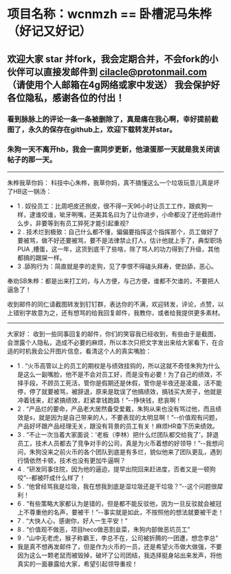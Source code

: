 # 项目名称：wcnmzh == 卧槽泥马朱桦 （好记又好记）
## 欢迎大家 star 并fork，我会定期合并，不会fork的小伙伴可以直接发邮件到 cilacle@protonmail.com（请使用个人邮箱在4g网络或家中发送） 我会保护好各位隐私，感谢各位的付出！
### 看到脉脉上的评论一条一条被删除了，真是痛在我心啊，幸好提前截图了，永久的保存在github上，欢迎下载转发并star。
### 朱狗一天不离开hb，我会一直同步更新，他滚蛋那一天就是我关闭该帖子的那一天。

***

朱桦我草你妈：
      科技中心朱桦，我草你妈，真不搞懂这么一个垃圾玩意儿真是坏了HB这一锅汤：
* 1 . 奴役员工：比周吧皮还捌皮，很不得一天96小时让员工工作，跟疯狗一样，逮谁咬谁，呲牙咧嘴，还美其名曰为了让你进步，小命都没了还他妈进什么步，非要等到有员工猝死才能引起重视?
* 2 . 技术烂到极致：自己什么都不懂，偏偏要指挥这个指挥那个，员工做好了要被骂，做不好还要被骂，要不是法律禁止打人，估计他就上手了，典型职场PUA ,槽蛋，这一年，这货到底干了些啥，除了骂人的功力得到了升级，其他都搞的跟屎一样。
* 3 .舔狗行为：简直就是李的走狗，见了李恨不得磕头拜寿，使劲舔，恶心。

奉劝SB朱桦：都是出来打工的，与人方便，与己方便，谁都不欠谁的，不要把人逼急了！

收到邮件的同仁请截图转发到钉钉群，表达你的不满，欢迎转发，评论，点赞，以上错别字故意为之，还有想骂的给我回复邮件，我教你，或者给我提供更多素材。


------------------------------------------------------------------------------------------------------------------------------

大家好：
	收到一些同事回复的邮件，你们的笑容我已经收到，有些由于是截图，会泄露个人隐私，造成不必要的麻烦，所以本次只把文字发出来给大家看下，在合适的时机我会公开图片信息，看清这个人的真实嘴脸：
* 1 . “火币高管以上的员工的期权是与绩效挂钩的，所以这就不奇怪朱狗为什么是这么一副嘴脸，他不是不会对员工好，而是没有必要！为了自己的绩效，不择手段，不顾员工死活，管你是假期还是休假，管你是半夜还是凌晨，活不能停，停了就要被骂，被辞退，原来是耽误了他搞绩效，搞钱买大房子，他就是冲着钱来，赶紧搞绩效，赶紧拿钱跑路！”--挣快钱，悲哀啊！
* 2 . “产品烂的要命，产品老大居然备受爱戴，朱狗从来也没有骂过他，而且绩效是s，就是因为是自己带来的人，不要表现的太明显啊！”--价值观有问题，产品好坏跟产品经理无关，跟没有背景的员工有关！麻烦HR查下历来绩效。
* 3 . “不止一次当着大家面说：‘老板（李林）把什么烂团队都交给我了’，辞退员工，技术人员都去了竞争对手的公司，真是为火币着想的好领导！”--我想问问，朱狗没来之前火币的各个团队到底是有多烂，貌似他来了团队更乱，遇到行情依然卡顿，技术也没有更加牛逼啊？
* 4 . “研发同事住院，因为他的逼迫，提早出院回来赶进度，否者又是一顿狗咬”--都被吓成什么样了！ 
* 5 . “他曾经骂我是垃圾，我在想我到底是湿垃圾还是干垃圾？”--这个问题很犀利！
* 6 . “有些策略大家都认为是错的，但是都不能反驳他，因为一旦反驳就会被冠上不尊重他的名声，要被干！”--事实就是如此，不按照他的想法就要被干走！
* 7 .  “大快人心，感谢你，好人一生平安！”
* 8 . “价值观不做恶，项目heco做恶割韭菜，朱狗内部做恶坑员工”
* 9 .  “山中无老虎，猴子称霸王，李总不在，公司被折腾的一团遭，想念李总”
* 
	我是真不想再发邮件了，但是作为火币的一员，还是希望火币做大做强，不要因为这么一颗老鼠而被毁掉，破坏了公司团结，我选择挺身站出来发声，将他真实的一面暴露给大家，希望引起领导重视！
